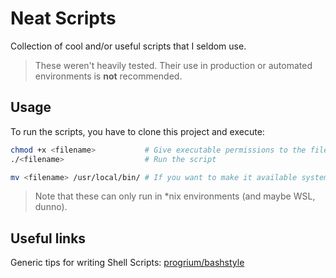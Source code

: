 # Neat Scripts

Collection of cool and/or useful scripts that I seldom use.

> These weren't heavily tested. Their use in production or automated environments is **not** recommended.

## Usage

To run the scripts, you have to clone this project and execute:

```bash
chmod +x <filename>           # Give executable permissions to the file
./<filename>                  # Run the script

mv <filename> /usr/local/bin/ # If you want to make it available system wide
```

> Note that these can only run in *nix environments (and maybe WSL, dunno).

## Useful links

Generic tips for writing Shell Scripts: [progrium/bashstyle](https://github.com/progrium/bashstyle)
